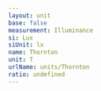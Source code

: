 ```yaml
---
layout: unit
base: false
measurement: Illuminance
si: Lux
siUnit: lx
name: Thornton
unit: T
urlName: units/Thornton
ratio: undefined
---
```

